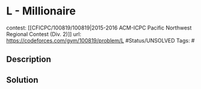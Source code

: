 # L - Millionaire

contest: [[CFICPC/100819/100819|2015-2016 ACM-ICPC Pacific Northwest Regional Contest (Div. 2)]]
url: https://codeforces.com/gym/100819/problem/L
#Status/UNSOLVED
Tags: #

## Description

## Solution

